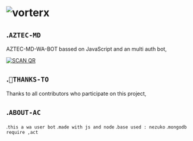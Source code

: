 <h1 align="center
<a href="https://ibb.co/0fGncNJ"><img src="https://i.ibb.co/wKzdRH6/vorterx.png" alt="vorterx" border="0"></a>

## .```AZTEC-MD```
   AZTEC-MD-WA-BOT bassed on JavaScript and an multi auth bot,
   
<a href="https://heroku.com/deploy?template=https://github.com/Vorterx/Aztec-MD/"><img title="SCAN QR" src="https://img.shields.io/badge/DEPLOY-h?color=black&style=for-the-badge&logo=heroku"></a>

## .```🙏THANKS-TO```
   Thanks to all contributors who participate on this project,
   

## .```ABOUT-AC```
  .```this a wa user bot```
  .```made with js and node```
  .```base used : nezuko```
  .```mongodb require ,act```
  
  


